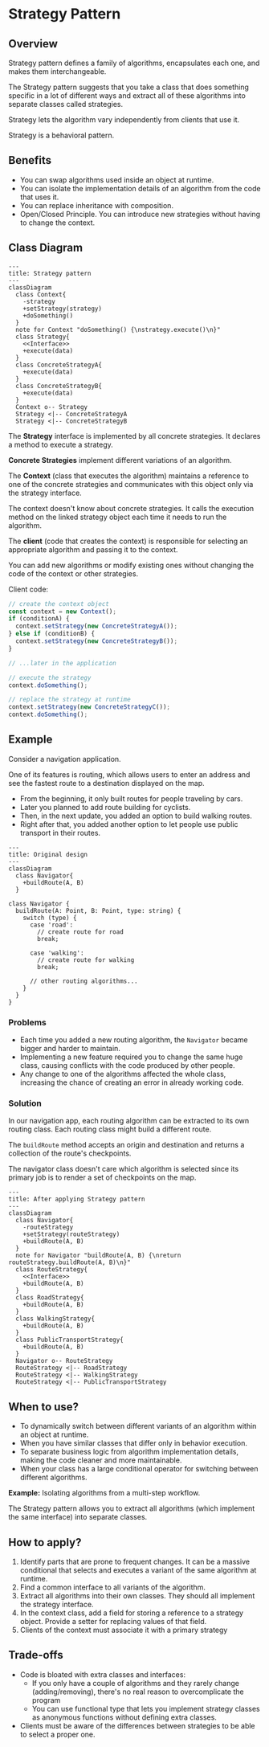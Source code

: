# Strategy Pattern

## Overview

Strategy pattern defines a family of algorithms, encapsulates each one, and makes them interchangeable.

The Strategy pattern suggests that you take a class that does something specific in a lot of different ways and extract all of these algorithms into separate classes called strategies.

Strategy lets the algorithm vary independently from clients that use it.

Strategy is a behavioral pattern.


## Benefits
- You can swap algorithms used inside an object at runtime.
- You can isolate the implementation details of an algorithm from the code that uses it.
- You can replace inheritance with composition.
- Open/Closed Principle. You can introduce new strategies without having to change the context.


## Class Diagram

```mermaid
---
title: Strategy pattern
---
classDiagram
  class Context{
    -strategy
    +setStrategy(strategy)
    +doSomething()
  }
  note for Context "doSomething() {\nstrategy.execute()\n}"
  class Strategy{
    <<Interface>>
    +execute(data)
  }
  class ConcreteStrategyA{
    +execute(data)
  }
  class ConcreteStrategyB{
    +execute(data)
  }
  Context o-- Strategy
  Strategy <|-- ConcreteStrategyA
  Strategy <|-- ConcreteStrategyB
```

The **Strategy** interface is implemented by all concrete strategies. It declares a method to execute a strategy.

**Concrete Strategies** implement different variations of an algorithm.

The **Context** (class that executes the algorithm) maintains a reference to one of the concrete strategies and communicates with this object only via the strategy interface.

The context doesn't know about concrete strategies. It calls the execution method on the linked strategy object each time it needs to run the algorithm.

The **client** (code that creates the context) is responsible for selecting an appropriate algorithm and passing it to the context.

You can add new algorithms or modify existing ones without changing the code of the context or other strategies.

Client code:
```ts
// create the context object
const context = new Context();
if (conditionA) {
  context.setStrategy(new ConcreteStrategyA());
} else if (conditionB) {
  context.setStrategy(new ConcreteStrategyB());
}

// ...later in the application

// execute the strategy
context.doSomething();

// replace the strategy at runtime
context.setStrategy(new ConcreteStrategyC());
context.doSomething();
```


## Example

Consider a navigation application.

One of its features is routing, which allows users to enter an address and see the fastest route to a destination displayed on the map.

- From the beginning, it only built routes for people traveling by cars.
- Later you planned to add route building for cyclists.
- Then, in the next update, you added an option to build walking routes.
- Right after that, you added another option to let people use public transport in their routes.

```mermaid
---
title: Original design
---
classDiagram
  class Navigator{
    +buildRoute(A, B)
  }
```

```tsx
class Navigator {
  buildRoute(A: Point, B: Point, type: string) {
    switch (type) {
      case 'road':
        // create route for road
        break;
      
      case 'walking':
        // create route for walking
        break;
      
      // other routing algorithms...
    }
  }
}
```

### Problems

- Each time you added a new routing algorithm, the `Navigator` became bigger and harder to maintain.
- Implementing a new feature required you to change the same huge class, causing conflicts with the code produced by other people.
- Any change to one of the algorithms affected the whole class, increasing the chance of creating an error in already working code.


### Solution

In our navigation app, each routing algorithm can be extracted to its own routing class. Each routing class might build a different route.

The `buildRoute` method accepts an origin and destination and returns a collection of the route's checkpoints.

The navigator class doesn't care which algorithm is selected since its primary job is to render a set of checkpoints on the map.

```mermaid
---
title: After applying Strategy pattern
---
classDiagram
  class Navigator{
    -routeStrategy
    +setStrategy(routeStrategy)
    +buildRoute(A, B)
  }
  note for Navigator "buildRoute(A, B) {\nreturn routeStrategy.buildRoute(A, B)\n}"
  class RouteStrategy{
    <<Interface>>
    +buildRoute(A, B)
  }
  class RoadStrategy{
    +buildRoute(A, B)
  }
  class WalkingStrategy{
    +buildRoute(A, B)
  }
  class PublicTransportStrategy{
    +buildRoute(A, B)
  }
  Navigator o-- RouteStrategy
  RouteStrategy <|-- RoadStrategy
  RouteStrategy <|-- WalkingStrategy
  RouteStrategy <|-- PublicTransportStrategy
```


## When to use?

- To dynamically switch between different variants of an algorithm within an object at runtime.
- When you have similar classes that differ only in behavior execution.
- To separate business logic from algorithm implementation details, making the code cleaner and more maintainable.
- When your class has a large conditional operator for switching between different algorithms.

**Example:** Isolating algorithms from a multi-step workflow.

The Strategy pattern allows you to extract all algorithms (which implement the same interface) into separate classes.


## How to apply?

1. Identify parts that are prone to frequent changes. It can be a massive conditional that selects and executes a variant of the same algorithm at runtime.
2. Find a common interface to all variants of the algorithm.
3. Extract all algorithms into their own classes. They should all implement the strategy interface.
4. In the context class, add a field for storing a reference to a strategy object. Provide a setter for replacing values of that field.
5. Clients of the context must associate it with a primary strategy

## Trade-offs

- Code is bloated with extra classes and interfaces:
  - If you only have a couple of algorithms and they rarely change (adding/removing), there's no real reason to overcomplicate the program
  - You can use functional type that lets you implement strategy classes as anonymous functions without defining extra classes.
- Clients must be aware of the differences between strategies to be able to select a proper one.
